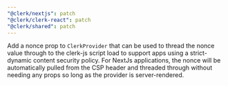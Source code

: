 ```yaml
---
"@clerk/nextjs": patch
"@clerk/clerk-react": patch
"@clerk/shared": patch
---
```


Add a nonce prop to `ClerkProvider` that can be used to thread the nonce value through to the clerk-js script load to support apps using a strict-dynamic content security policy. For NextJs applications, the nonce will be automatically pulled from the CSP header and threaded through without needing any props so long as the provider is server-rendered.
